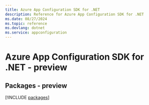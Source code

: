 ```yaml
---
title: Azure App Configuration SDK for .NET
description: Reference for Azure App Configuration SDK for .NET
ms.date: 08/27/2024
ms.topic: reference
ms.devlang: dotnet
ms.service: appconfiguration
---
```

# Azure App Configuration SDK for .NET - preview
## Packages - preview
[!INCLUDE [packages](app-configuration-index.md)]